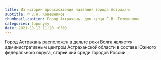 ```yaml
---
title: Из истории происхождения названия города Астрахань
subtitle: © В.Н. Ковешников
thumbnail-caption: Город Астрахань, дом купца Г.В. Тетюшинова
categories: toponymy
date: 2021-10-12 11:20 +0300
---
```

Город Астрахань расположен в дельте реки Волга является административным центром Астраханской области в составе Южного федерального округа, старейший среди городов России.
